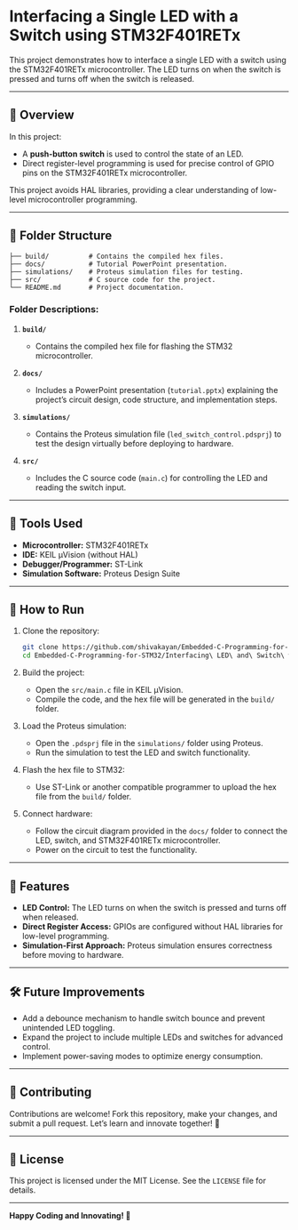 # Interfacing a Single LED with a Switch using STM32F401RETx  

This project demonstrates how to interface a single LED with a switch using the STM32F401RETx microcontroller. The LED turns on when the switch is pressed and turns off when the switch is released.

---

## 🚀 **Overview**  

In this project:  
- A **push-button switch** is used to control the state of an LED.  
- Direct register-level programming is used for precise control of GPIO pins on the STM32F401RETx microcontroller.  

This project avoids HAL libraries, providing a clear understanding of low-level microcontroller programming.

---

## 📂 **Folder Structure**  

```plaintext
├── build/          # Contains the compiled hex files.
├── docs/           # Tutorial PowerPoint presentation.
├── simulations/    # Proteus simulation files for testing.
├── src/            # C source code for the project.
└── README.md       # Project documentation.
```

### Folder Descriptions:  

1. **`build/`**  
   - Contains the compiled hex file for flashing the STM32 microcontroller.  

2. **`docs/`**  
   - Includes a PowerPoint presentation (`tutorial.pptx`) explaining the project’s circuit design, code structure, and implementation steps.  

3. **`simulations/`**  
   - Contains the Proteus simulation file (`led_switch_control.pdsprj`) to test the design virtually before deploying to hardware.  

4. **`src/`**  
   - Includes the C source code (`main.c`) for controlling the LED and reading the switch input.  

---

## 🔧 **Tools Used**  

- **Microcontroller:** STM32F401RETx  
- **IDE:** KEIL µVision (without HAL)  
- **Debugger/Programmer:** ST-Link  
- **Simulation Software:** Proteus Design Suite  

---

## 📑 **How to Run**  

1. Clone the repository:  
   ```bash
   git clone https://github.com/shivakayan/Embedded-C-Programming-for-STM32.git
   cd Embedded-C-Programming-for-STM32/Interfacing\ LED\ and\ Switch\ with\ STM32F401RETx

   ```  

2. Build the project:  
   - Open the `src/main.c` file in KEIL µVision.  
   - Compile the code, and the hex file will be generated in the `build/` folder.  

3. Load the Proteus simulation:  
   - Open the `.pdsprj` file in the `simulations/` folder using Proteus.  
   - Run the simulation to test the LED and switch functionality.  

4. Flash the hex file to STM32:  
   - Use ST-Link or another compatible programmer to upload the hex file from the `build/` folder.  

5. Connect hardware:  
   - Follow the circuit diagram provided in the `docs/` folder to connect the LED, switch, and STM32F401RETx microcontroller.  
   - Power on the circuit to test the functionality.  

---

## 📌 **Features**  

- **LED Control:** The LED turns on when the switch is pressed and turns off when released.  
- **Direct Register Access:** GPIOs are configured without HAL libraries for low-level programming.  
- **Simulation-First Approach:** Proteus simulation ensures correctness before moving to hardware.  

---

## 🛠️ **Future Improvements**  

- Add a debounce mechanism to handle switch bounce and prevent unintended LED toggling.  
- Expand the project to include multiple LEDs and switches for advanced control.  
- Implement power-saving modes to optimize energy consumption.  

---

## 🤝 **Contributing**  

Contributions are welcome! Fork this repository, make your changes, and submit a pull request. Let’s learn and innovate together! 🚀  

---

## 📜 **License**  

This project is licensed under the MIT License. See the `LICENSE` file for details.  

---

**Happy Coding and Innovating! 🚀**  
